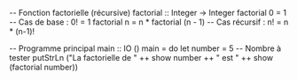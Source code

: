 -- Fonction factorielle (récursive)
factorial :: Integer -> Integer
factorial 0 = 1                     -- Cas de base : 0! = 1
factorial n = n * factorial (n - 1) -- Cas récursif : n! = n * (n-1)!

-- Programme principal
main :: IO ()
main = do
    let number = 5  -- Nombre à tester
    putStrLn ("La factorielle de " ++ show number ++ " est " ++ show (factorial number))
